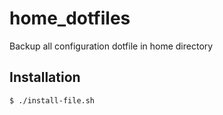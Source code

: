 home_dotfiles
=============

Backup all configuration dotfile in home directory

## Installation

    $ ./install-file.sh
